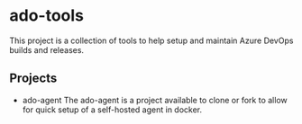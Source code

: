# ado-tools

This project is a collection of tools to help setup and maintain Azure DevOps
builds and releases.

## Projects

+ ado-agent
    The ado-agent is a project available to clone or fork to allow for quick
    setup of a self-hosted agent in docker.



